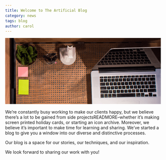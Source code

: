 ```yaml
---
title: Welcome to The Artificial Blog
category: news
tags: blog
author: carol
---
```


![Launching the new blog](03-18-first/main.png)

We’re constantly busy working to make our clients happy, but we believe there’s a lot to be gained from side projectsREADMORE–whether it’s making screen printed holiday cards, or starting an icon archive. Moreover, we believe it’s important to make time for learning and sharing. We’ve started a blog to give you a window into our diverse and distinctive processes.

Our blog is a space for our stories, our techniques, and our inspiration. 

We look forward to sharing our work with you! 
